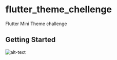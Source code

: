 # flutter_theme_chellenge

Flutter Mini Theme challenge

## Getting Started

![alt-text](assets/20210416_123819.gif)
